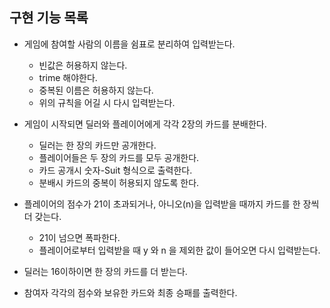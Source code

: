 ## 구현 기능 목록

- 게임에 참여할 사람의 이름을 쉼표로 분리하여 입력받는다.
  - 빈값은 허용하지 않는다.
  - trime 해야한다.
  - 중복된 이름은 허용하지 않는다.
  - 위의 규칙을 어길 시 다시 입력받는다.


- 게임이 시작되면 딜러와 플레이어에게 각각 2장의 카드를 분배한다.
  - 딜러는 한 장의 카드만 공개한다.
  - 플레이어들은 두 장의 카드를 모두 공개한다.
  - 카드 공개시 숫자-Suit 형식으로 출력한다.
  - 분배시 카드의 중복이 허용되지 않도록 한다.


- 플레이어의 점수가 21이 초과되거나, 아니오(n)을 입력받을 때까지 카드를 한 장씩 더 갖는다.
  - 21이 넘으면 폭파한다.
  - 플레이어로부터 입력받을 때 y 와 n 을 제외한 값이 들어오면 다시 입력받는다.


- 딜러는 16이하이면 한 장의 카드를 더 받는다.

- 참여자 각각의 점수와 보유한 카드와 최종 승패를 출력한다. 
